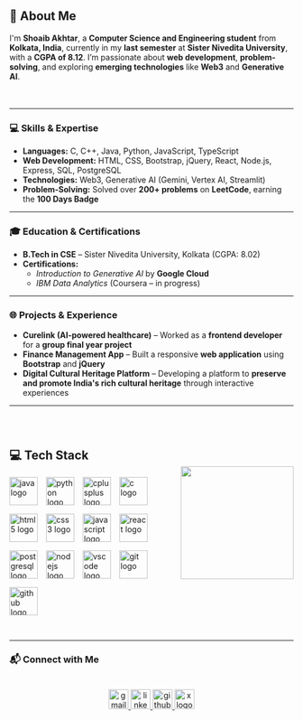 <div style="display: flex; align-items: center; justify-content: space-between; padding: 20px 0;">
  <div style="flex: 1;">
    <h2>👋 About Me</h2>
    <p>
      I'm <strong>Shoaib Akhtar</strong>, a <strong>Computer Science and Engineering student</strong> from <strong>Kolkata, India</strong>, currently in my <strong>last semester</strong> at <strong>Sister Nivedita University</strong>, with a <strong>CGPA of 8.12</strong>. I’m passionate about <strong>web development</strong>, <strong>problem-solving</strong>, and exploring <strong>emerging technologies</strong> like <strong>Web3</strong> and <strong>Generative AI</strong>.
    </p>
  </div>
</div>

---

### 💻 Skills & Expertise
- **Languages:** C, C++, Java, Python, JavaScript, TypeScript  
- **Web Development:** HTML, CSS, Bootstrap, jQuery, React, Node.js, Express, SQL, PostgreSQL  
- **Technologies:** Web3, Generative AI (Gemini, Vertex AI, Streamlit)  
- **Problem-Solving:** Solved over **200+ problems** on **LeetCode**, earning the **100 Days Badge**

---

### 🎓 Education & Certifications
- **B.Tech in CSE** – Sister Nivedita University, Kolkata (CGPA: 8.02)  
- **Certifications:**  
  - *Introduction to Generative AI* by **Google Cloud**  
  - *IBM Data Analytics* (Coursera – in progress)

---

### 🌐 Projects & Experience
- **Curelink (AI-powered healthcare)** – Worked as a **frontend developer** for a **group final year project**  
- **Finance Management App** – Built a responsive **web application** using **Bootstrap** and **jQuery**  
- **Digital Cultural Heritage Platform** – Developing a platform to **preserve and promote India's rich cultural heritage** through interactive experiences  

---

<div style="display: flex; align-items: center; justify-content: space-between; padding: 30px 0;">
  <div style="flex: 1; display: flex; flex-direction: column;">
    <h2>💻 Tech Stack</h2>
    <div style="display: flex; flex-wrap: wrap; gap: 15px; justify-content: flex-start;">
      <img src="https://cdn.jsdelivr.net/gh/devicons/devicon/icons/java/java-original.svg" height="50" alt="java logo" />
      <img src="https://cdn.jsdelivr.net/gh/devicons/devicon/icons/python/python-original.svg" height="50" alt="python logo" />
      <img src="https://cdn.jsdelivr.net/gh/devicons/devicon/icons/cplusplus/cplusplus-original.svg" height="50" alt="cplusplus logo" />
      <img src="https://cdn.jsdelivr.net/gh/devicons/devicon/icons/c/c-original.svg" height="50" alt="c logo" />
      <img src="https://cdn.jsdelivr.net/gh/devicons/devicon/icons/html5/html5-original.svg" height="50" alt="html5 logo" />
      <img src="https://cdn.jsdelivr.net/gh/devicons/devicon/icons/css3/css3-original.svg" height="50" alt="css3 logo" />
      <img src="https://cdn.jsdelivr.net/gh/devicons/devicon/icons/javascript/javascript-original.svg" height="50" alt="javascript logo" />
      <img src="https://cdn.jsdelivr.net/gh/devicons/devicon/icons/react/react-original.svg" height="50" alt="react logo" />
      <img src="https://cdn.jsdelivr.net/gh/devicons/devicon/icons/postgresql/postgresql-original.svg" height="50" alt="postgresql logo" />
      <img src="https://cdn.jsdelivr.net/gh/devicons/devicon/icons/nodejs/nodejs-original.svg" height="50" alt="nodejs logo" />
      <img src="https://cdn.jsdelivr.net/gh/devicons/devicon/icons/vscode/vscode-original.svg" height="50" alt="vscode logo" />
      <img src="https://cdn.jsdelivr.net/gh/devicons/devicon/icons/git/git-original.svg" height="50" alt="git logo" />
      <img src="https://cdn.jsdelivr.net/gh/devicons/devicon/icons/github/github-original.svg" height="50" alt="github logo" />
    </div>
  </div>

  <div style="flex: 0.5; display: flex; justify-content: center; align-items: center;">
    <img height="200" src="https://media1.giphy.com/media/v1.Y2lkPTc5MGI3NjExdTVpY2NhbzU2NHJtZG5mNDR3YTdtd3o0NHlvZzV5d2c4amxuc3JvbCZlcD12MV9pbnRlcm5hbF9naWZfYnlfaWQmY3Q9Zw/zqihZZ5Qny4q4/giphy.gif" />
  </div>
</div>


---

### 📬 Connect with Me
<div align="center" style="padding: 20px 0;">
  <a href="mailto:shoaibakhtar2302@gmail.com" target="_blank">
    <img src="https://img.shields.io/static/v1?message=Gmail&logo=gmail&label=&color=D14836&logoColor=white&labelColor=&style=for-the-badge" height="35" alt="gmail logo" />
  </a>
  <a href="https://www.linkedin.com/in/shoaib-akhtar-658988232/" target="_blank">
    <img src="https://img.shields.io/static/v1?message=LinkedIn&logo=linkedin&label=&color=0077B5&logoColor=white&labelColor=&style=for-the-badge" height="35" alt="linkedin logo" />
  </a>
  <a href="https://github.com/Akhtarx10" target="_blank">
    <img src="https://img.shields.io/static/v1?message=GitHub&logo=github&label=&color=181717&logoColor=white&labelColor=&style=for-the-badge" height="35" alt="github logo" />
  </a>
  <a href="https://x.com/Akhtar_x11" target="_blank">
    <img src="https://img.shields.io/static/v1?message=X&logo=twitter&label=&color=000000&logoColor=white&labelColor=&style=for-the-badge" height="35" alt="x logo" />
  </a>
</div>
